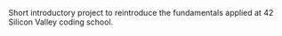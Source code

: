 Short introductory project to reintroduce the fundamentals applied at 42 Silicon Valley coding school.
